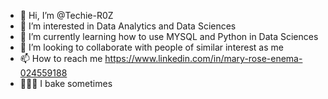 - 👋 Hi, I’m @Techie-R0Z
- 👀 I’m interested in Data Analytics and Data Sciences
- 🌱 I’m currently learning how to use MYSQL and Python in Data Sciences
- 💞️ I’m looking to collaborate with people of similar interest as me
- 📫 How to reach me  https://www.linkedin.com/in/mary-rose-enema-024559188
- 👩🏻‍🍳 I bake sometimes

<!---
Techie-R0Z/Techie-R0Z is a ✨ special ✨ repository because its `README.md` (this file) appears on your GitHub profile.
You can click the Preview link to take a look at your changes.
--->
